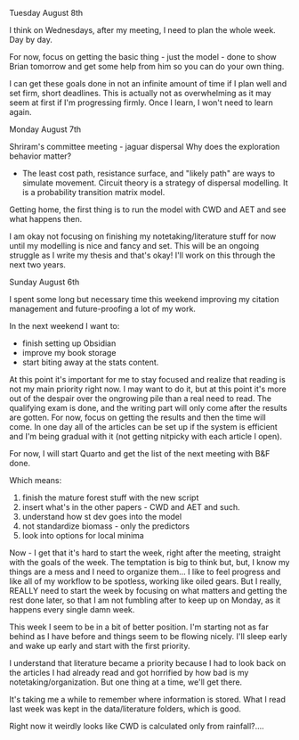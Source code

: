 Tuesday August 8th

I think on Wednesdays, after my meeting, I need to plan the whole week. Day by day.

For now, focus on getting the basic thing - just the model - done to show Brian tomorrow and get some help from him so you can do your own thing.

I can get these goals done in not an infinite amount of time if I plan well and set firm, short deadlines. This is actually not as overwhelming as it may seem at first if I'm progressing firmly. Once I learn, I won't need to learn again.

Monday August 7th

Shriram's committee meeting - jaguar dispersal
Why does the exploration behavior matter?
- The least cost path, resistance surface, and "likely path" are ways to simulate movement. Circuit theory is a strategy of dispersal modelling.
It is a probability transition matrix model.

Getting home, the first thing is to run the model with CWD and AET and see what happens then.


I am okay not focusing on finishing my notetaking/literature stuff for now until my modelling is nice and fancy and set. This will be an ongoing struggle as I write my thesis and that's okay! I'll work on this through the next two years.



Sunday August 6th

I spent some long but necessary time this weekend improving my citation
management and future-proofing a lot of my work.

In the next weekend I want to:
- finish setting up Obsidian
- improve my book storage
- start biting away at the stats content.

At this point it's important for me to stay focused and realize that reading is not my
main priority right now. I may want to do it, but at this point it's more out of the despair over the ongrowing pile than a real need to read. The qualifying exam is done, and the writing part will only come after the results are gotten. For now, focus on getting the results and then the time will come. In one day all of the articles can be set up if the system is efficient and I'm being gradual with it (not getting nitpicky with each article I open).

For now, I will start Quarto and get the list of the next meeting with B&F done.

Which means:
1) finish the mature forest stuff with the new script
2)  insert what's in the other papers - CWD and AET and such.
3)   understand how st dev goes into the model
4)   not standardize biomass - only the predictors
5)   look into options for local minima


Now - I get that it's hard to start the week, right after the meeting, straight with the goals of the week. The temptation is big to think but, but, I know my things are a mess and I need to organize them... I like to feel progress and like all of my workflow to be spotless, working like oiled gears. But I really, REALLY need to start the week by focusing on what matters and getting the rest done later, so that I am not fumbling after to keep up on Monday, as it happens every single damn week.

This week I seem to be in a bit of better position. I'm starting not as far behind as I have before and things seem to be flowing nicely. I'll sleep early and wake up early and start with the first priority.

I understand that literature became a priority because I had to look back on the articles I had already read and got horrified by how bad is my notetaking/organization. But one thing at a time, we'll get there.

It's taking me a while to remember where information is stored. What I read last week was kept in the data/literature folders, which is good.

Right now it weirdly looks like CWD is calculated only from rainfall?....
